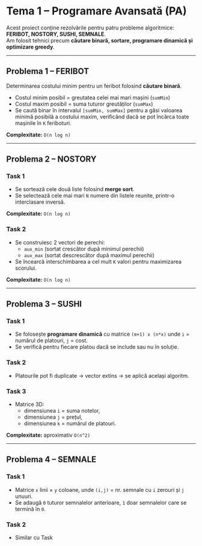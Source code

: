 # Tema 1 – Programare Avansată (PA)

Acest proiect conține rezolvările pentru patru probleme algoritmice: **FERIBOT, NOSTORY, SUSHI, SEMNALE**.  
Am folosit tehnici precum **căutare binară, sortare, programare dinamică și optimizare greedy**.  

---

## Problema 1 – FERIBOT
Determinarea costului minim pentru un feribot folosind **căutare binară**.  

- Costul minim posibil = greutatea celei mai mari mașini (`sumMin`)  
- Costul maxim posibil = suma tuturor greutăților (`sumMax`)  
- Se caută binar în intervalul `[sumMin, sumMax]` pentru a găsi valoarea minimă posibilă a costului maxim, verificând dacă se pot încărca toate mașinile în `K` feriboturi.  

**Complexitate:** `O(n log n)`  

---

## Problema 2 – NOSTORY
### Task 1
- Se sortează cele două liste folosind **merge sort**.  
- Se selectează cele mai mari `N` numere din listele reunite, printr-o interclasare inversă.  

**Complexitate:** `O(n log n)`  

### Task 2
- Se construiesc 2 vectori de perechi:  
  - `aux_min` (sortat crescător după minimul perechii)  
  - `aux_max` (sortat descrescător după maximul perechii)  
- Se încearcă interschimbarea a cel mult `K` valori pentru maximizarea scorului.  

**Complexitate:** `O(n log n)`  

---

## Problema 3 – SUSHI
### Task 1
- Se folosește **programare dinamică** cu matrice `(m+1) x (n*x)` unde `i` = numărul de platouri, `j` = cost.  
- Se verifică pentru fiecare platou dacă se include sau nu în soluție.  

### Task 2
- Platourile pot fi duplicate → vector extins → se aplică același algoritm.  

### Task 3
- Matrice 3D:  
  - dimensiunea `i` = suma notelor,  
  - dimensiunea `j` = prețul,  
  - dimensiunea `k` = numărul de platouri.  

**Complexitate:** aproximativ `O(n^2)`  

---

## Problema 4 – SEMNALE
### Task 1
- Matrice `x` linii × `y` coloane, unde `(i,j)` = nr. semnale cu `i` zerouri și `j` unuuri.  
- Se adaugă `0` tuturor semnalelor anterioare, `1` doar semnalelor care se termină în `0`.  

### Task 2
- Similar cu Task
